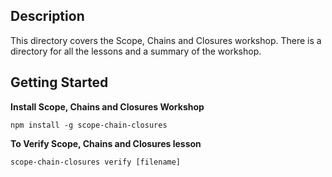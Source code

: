 ## Description

This directory covers the Scope, Chains and Closures workshop. There is a directory for all the lessons and a summary of the workshop.

## Getting Started

**Install Scope, Chains and Closures Workshop**

`npm install -g scope-chain-closures`

**To Verify Scope, Chains and Closures lesson**

`scope-chain-closures verify [filename]`
